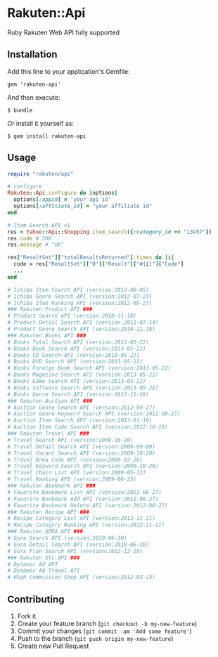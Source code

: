 # Rakuten::Api

Ruby Rakuten Web API fully supported

## Installation

Add this line to your application's Gemfile:

    gem 'rakuten-api'

And then execute:

    $ bundle

Or install it yourself as:

    $ gem install rakuten-api

## Usage

```ruby
require "rakuten/api"

# configure
Rakuten::Api.configure do |options|
  options[:appid] = 'your api id'
  options[:affiliate_id] = "your affiliate id"
end

# Item Search API v1
res = Yahoo::Api::Shopping.item_search({:category_id => "13457"})
res.code # 200
res.message # "OK"

res["ResultSet"]["totalResultsReturned"].times do |i|
  code = res["ResultSet"]["0"]["Result"]["#{i}"]["Code"]
  ...
end

# Ichiba Item Search API (version:2013-08-05)
# Ichiba Genre Search API (version:2012-07-23)
# Ichiba Item Ranking API (version:2012-09-27)
### Rakuten Product API ###
# Product Search API (version:2010-11-18)
# Product Detail Search API (version:2011-07-14)
# Product Genre Search API (version:2010-11-18)           
### Rakuten Books API ###
# Books Total Search API (version:2013-05-22)
# Books Book Search API (version:2013-05-22)
# Books CD Search API (version:2013-05-22)
# Books DVD Search API (version:2013-05-22)
# Books Foreign Book Search API (version:2013-05-22)
# Books Magazine Search API (version:2013-05-22)
# Books Game Search API (version:2013-05-22)
# Books Software Search API (version:2013-05-22)
# Books Genre Search API (version:2012-11-28)
### Rakuten Auction API ###
# Auction Genre Search API (version:2012-09-27)
# Auction Genre Keyword Search API (version:2012-09-27)
# Auction Item Search API (version:2013-01-10)
# Auction Item Code Search API (version:2012-10-10)
### Rakuten Travel API ###
# Travel Search API (version:2009-10-20)
# Travel Detail Search API (version:2009-09-09)
# Travel Vacant Search API (version:2009-10-20)           
# Travel Area Code API (version:2009-03-26)           
# Travel Keyword Search API (version:2009-10-20)           
# Travel Chain List API (version:2009-05-12)           
# Travel Ranking API (version:2009-06-25)           
### Rakuten Bookmark API ###
# Favorite Bookmark List API (version:2012-06-27)
# Favorite Bookmark Add API (version:2012-06-27)
# Favorite Bookmark Delete API (version:2012-06-27)
### Rakuten Recipe API ###
# Recipe Category List API (version:2012-11-21)
# Recipe Category Ranking API (version:2012-11-21)
### Rakuten GORA API ###
# Gora Search API (version:2010-06-30)
# Gora Detail Search API (version:2010-06-30)
# Gora Plan Search API (version:2012-12-10)
### Rakuten Etc API ###
# Dynamic Ad API
# Dynamic Ad Travel API
# High Commission Shop API (version:2012-03-13)

```

## Contributing

1. Fork it
2. Create your feature branch (`git checkout -b my-new-feature`)
3. Commit your changes (`git commit -am 'Add some feature'`)
4. Push to the branch (`git push origin my-new-feature`)
5. Create new Pull Request
